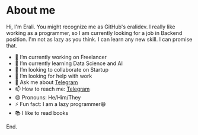 # About me

Hi, I'm Erali. You might recognize me as GitHub's eralidev. I really like working as a programmer, so I am currently looking for a job in Backend position. I'm not as lazy as you think. I can learn any new skill. I can promise that.

- 🔭 I’m currently working on Freelancer
- 🌱 I’m currently learning Data Science and AI
- 👯 I’m looking to collaborate on Startup
- 🤔 I’m looking for help with work
- 💬 Ask me about [Telegram](https://t.me/eraliitcoder)
- 📫 How to reach me: [Telegram](https://t.me/eraliitcoder)
- 😄 Pronouns: He/Him/They
- ⚡ Fun fact: I am a lazy programmer😄
- 📚 I like to read books

End.
